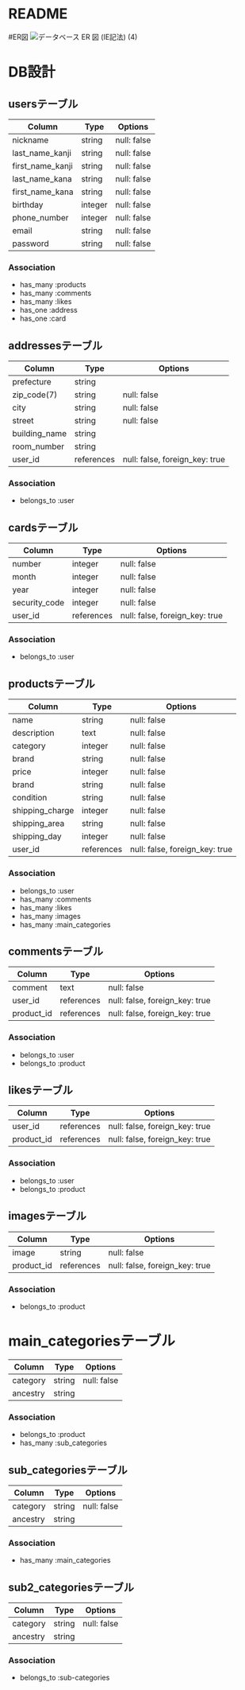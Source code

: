 # README

#ER図
![データベース ER 図 (IE記法) (4)](https://user-images.githubusercontent.com/67144675/88154131-50dfb480-cc41-11ea-9996-05373d0a0462.png)


# DB設計
## usersテーブル
|Column|Type|Options|
|------|----|-------|
|nickname|string|null: false|
|last_name_kanji|string|null: false|
|first_name_kanji|string|null: false|
|last_name_kana|string|null: false|
|first_name_kana|string|null: false|
|birthday|integer|null: false|
|phone_number|integer|null: false|
|email|string|null: false|
|password|string|null: false|
### Association
- has_many :products
- has_many :comments
- has_many :likes
- has_one :address
- has_one :card


## addressesテーブル
|Column|Type|Options|
|------|----|-------|
|prefecture|string|
|zip_code(7)|string|null: false|
|city|string|null: false|
|street|string|null: false|
|building_name|string|
|room_number|string|
|user_id|references|null: false, foreign_key: true|
### Association
- belongs_to :user


## cardsテーブル
|Column|Type|Options|
|------|----|-------|
|number|integer|null: false|
|month|integer|null: false|
|year|integer|null: false|
|security_code|integer|null: false|
|user_id|references|null: false, foreign_key: true|
### Association
- belongs_to :user


## productsテーブル
|Column|Type|Options|
|------|----|-------|
|name|string|null: false|
|description|text|null: false|
|category|integer|null: false|
|brand|string|null: false|
|price|integer|null: false|
|brand|string|null: false|
|condition|string|null: false|
|shipping_charge|integer|null: false|
|shipping_area|string|null: false|
|shipping_day|integer|null: false|
|user_id|references|null: false, foreign_key: true|
### Association
- belongs_to :user
- has_many :comments
- has_many :likes
- has_many :images
- has_many :main_categories


## commentsテーブル
|Column|Type|Options|
|------|----|-------|
|comment|text|null: false|
|user_id|references|null: false, foreign_key: true|
|product_id|references|null: false, foreign_key: true|
### Association
- belongs_to :user
- belongs_to :product


## likesテーブル
|Column|Type|Options|
|------|----|-------|
|user_id|references|null: false, foreign_key: true|
|product_id|references|null: false, foreign_key: true|
### Association
- belongs_to :user
- belongs_to :product


## imagesテーブル
|Column|Type|Options|
|------|----|-------|
|image|string|null: false|
|product_id|references|null: false, foreign_key: true|
### Association
- belongs_to :product


# main_categoriesテーブル
|Column|Type|Options|
|------|----|-------|
|category|string|null: false|
|ancestry|string|
### Association
- belongs_to :product
- has_many :sub_categories

## sub_categoriesテーブル
|Column|Type|Options|
|------|----|-------|
|category|string|null: false|
|ancestry|string|
### Association
- has_many :main_categories


## sub2_categoriesテーブル
|Column|Type|Options|
|------|----|-------|
|category|string|null: false|
|ancestry|string|
### Association
- belongs_to :sub-categories
